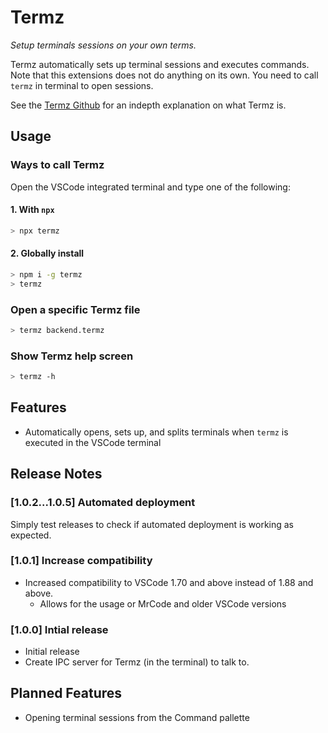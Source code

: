 # Termz

*Setup terminals sessions on your own terms.*

Termz automatically sets up terminal sessions and executes commands. Note that this extensions does not do anything on its own. 
You need to call `termz` in terminal to open sessions. 

See the [Termz Github](https://github.com/Rikthepixel/termz) for an indepth explanation on what Termz is.

## Usage

### Ways to call Termz

Open the VSCode integrated terminal and type one of the following:

#### 1. With `npx` 
```sh
> npx termz
```

#### 2. Globally install
```sh
> npm i -g termz
> termz
```

### Open a specific Termz file

```sh
> termz backend.termz
```

### Show Termz help screen

```sh
> termz -h
```

## Features

- Automatically opens, sets up, and splits terminals when `termz` is executed in the VSCode terminal

## Release Notes

### [1.0.2...1.0.5] Automated deployment

Simply test releases to check if automated deployment is working as expected.

### [1.0.1] Increase compatibility

- Increased compatibility to VSCode 1.70 and above instead of 1.88 and above.
  - Allows for the usage or MrCode and older VSCode versions

### [1.0.0] Intial release

- Initial release
- Create IPC server for Termz (in the terminal) to talk to.

## Planned Features

- Opening terminal sessions from the Command pallette